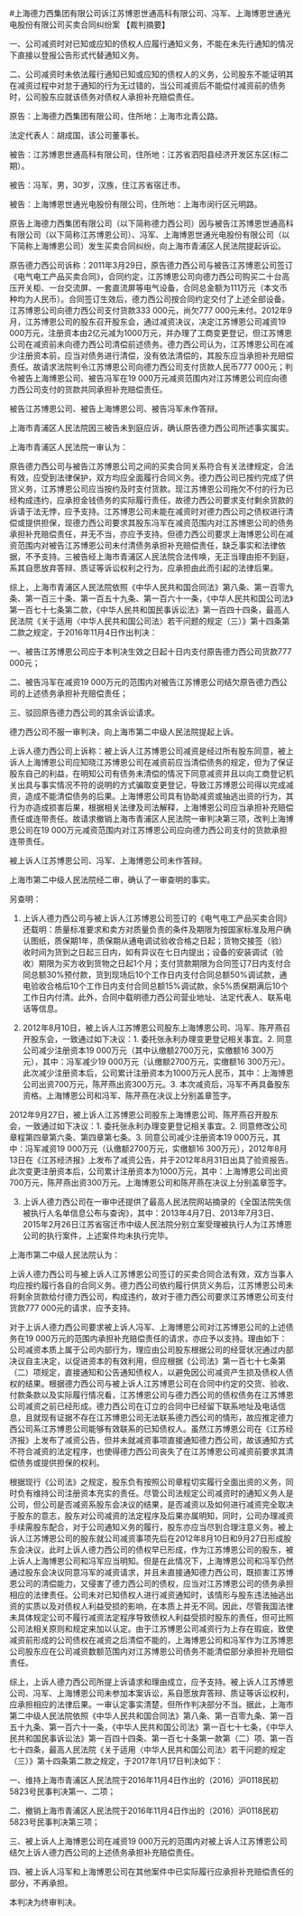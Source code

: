 #上海德力西集团有限公司诉江苏博恩世通高科有限公司、冯军、上海博恩世通光电股份有限公司买卖合同纠纷案 
【裁判摘要】

一、公司减资时对已知或应知的债权人应履行通知义务，不能在未先行通知的情况下直接以登报公告形式代替通知义务。

二、公司减资时未依法履行通知已知或应知的债权人的义务，公司股东不能证明其在减资过程中对怠于通知的行为无过错的，当公司减资后不能偿付减资前的债务时，公司股东应就该债务对债权人承担补充赔偿责任。

原告：上海德力西集团有限公司，住所地：上海市北青公路。

法定代表人：胡成国，该公司董事长。

被告：江苏博恩世通高科有限公司，住所地：江苏省泗阳县经济开发区东区(标二期）。

被告：冯军，男，30岁，汉族，住江苏省宿迁市。

被告：上海博恩世通光电股份有限公司，住所地：上海市闵行区元明路。

原告上海德力西集团有限公司（以下简称德力西公司）因与被告江苏博恩世通高科有限公司（以下简称江苏博恩公司）、冯军、上海博恩世通光电股份有限公司（以下简称上海博恩公司）发生买卖合同纠纷，向上海市青浦区人民法院提起诉讼。

原告德力西公司诉称：2011年3月29日，原告德力西公司与被告江苏博恩公司签订《电气电工产品买卖合同》，合同约定，江苏博恩公司向德力西公司购买二十台高压开关柜、一台交流屏、一套直流屏等电气设备，合同总金额为111万元（本文币种均为人民币）。合同签订生效后，德力西公司按合同约定交付了上述全部设备。江苏博恩公司向德力西公司支付货款333 000元，尚欠777 000元未付。2012年9月，江苏博恩公司的股东召开股东会，通过减资决议，决定江苏博恩公司减资19 000万元，注册资本由2亿元减为1000万元，并办理了工商变更登记，但江苏博恩公司在减资前未向德力西公司清偿前述债务。德力西公司认为，江苏博恩公司在减少注册资本前，应当对债务进行清偿，没有依法清偿的，其股东应当承担补充赔偿责任。故请求法院判令江苏博恩公司向德力西公司支付货款人民币777 000元；判令被告上海博恩公司、被告冯军在19 000万元减资范围内对江苏博恩公司应向德力西公司支付的货款共同承担补充赔偿责任。

被告江苏博恩公司、被告上海博恩公司、被告冯军未作答辩。

上海市青浦区人民法院因三被告未到庭应诉，确认原告德力西公司所述事实属实。

上海市青浦区人民法院一审认为：

原告德力西公司与被告江苏博恩公司之间的买卖合同关系符合有关法律规定，合法有效，应受到法律保护，双方均应全面履行合同义务。德力西公司已按约完成了供货义务，江苏博恩公司应当按约及时支付货款。现江苏博恩公司拖欠不付的行为已经构成违约，应承担金钱债务的实际履行责任，故德力西公司要求支付剩余货款的诉请于法无悖，应予支持。江苏博恩公司未能在减资时对德力西公司之债权进行清偿或提供担保，现德力西公司要求其股东冯军在减资范围内对江苏博恩公司的债务承担补充赔偿责任，并无不当，亦应予支持。但德力西公司要求上海博恩公司在减资范围内对被告江苏博恩公司未付清债务承担补充赔偿责任，缺乏事实和法律依据，不予支持。三被告经上海市青浦区人民法院合法传唤，无正当理由拒不到庭，系其自愿放弃答辩、质证等诉讼权利之行为，应承担由此而引起的法律后果。

综上，上海市青浦区人民法院依照《中华人民共和国合同法》第八条、第一百零九条、第一百三十条、第一百五十九条、第一百六十一条，《中华人民共和国公司法》第一百七十七条第二款，《中华人民共和国民事诉讼法》第一百四十四条，最高人民法院《关于适用〈中华人民共和国公司法〉若干问题的规定（三）》第十四条第二款之规定，于2016年11月4日作出判决： 

一、被告江苏博恩公司应于本判决生效之日起十日内支付原告德力西公司货款777 000元； 

二、被告冯军在减资19 000万元的范围内对被告江苏博恩公司结欠原告德力西公司的上述债务承担补充赔偿责任； 

三、驳回原告德力西公司的其余诉讼请求。

德力西公司不服一审判决，向上海市第二中级人民法院提起上诉。

上诉人德力西公司上诉称：被上诉人江苏博恩公司减资是经过所有股东同意，被上诉人上海博恩公司应知晓江苏博恩公司在减资前应当清偿债务的规定，但为了保证股东自己的利益，在明知公司有债务未清偿的情况下同意减资并且以向工商登记机关出具与事实情况不符的说明的方式骗取变更登记，导致江苏博恩公司得以完成减资，造成不能清偿债务的后果。上海博恩公司具有协助减资或抽逃出资的行为，其行为亦造成损害后果，根据相关法律及司法解释，上海博恩公司应当承担补充赔偿责任或连带责任。故请求撤销上海市青浦区人民法院一审判决第三项，改判上海博恩公司在19 000万元减资范围内对江苏博恩公司应向德力西公司支付的货款承担连带责任。

被上诉人江苏博恩公司、冯军、上海博恩公司未作答辩。

上海市第二中级人民法院经二审，确认了一审查明的事实。

另查明：

1. 上诉人德力西公司与被上诉人江苏博恩公司签订的《电气电工产品买卖合同》还载明：质量标准要求和卖方对质量负责的条件及期限为按国家标准及用户确认图纸，质保期1年，质保期从通电调试验收合格之日起；货物交接签（验）收时间为货到之日起三日内，如有异议在七日内提出；设备的安装调试（验收）期限为买方收到货物之日起1个月；支付货款期限为合同签订7日内支付合同总额30%预付款，货到现场后10个工作日内支付合同总额50%调试款，通电验收合格后10个工作日内支付合同总额15%调试款，余5%质保期满后10个工作日内付清。此外，合同中载明德力西公司营业地址、法定代表人、联系电话等信息。

2. 2012年8月10日，被上诉人江苏博恩公司股东上海博恩公司、冯军、陈芹燕召开股东会，一致通过如下决议：1. 委托张永利办理变更登记相关事宜。2. 同意公司减少注册资本19 000万元（其中认缴额2700万元，实缴额16 300万元），其中：冯军减少19 000万元（认缴额2700万元，实缴额16 300万元）。此次减少注册资本后，公司累计注册资本为1000万元人民币，其中：上海博恩公司出资700万元，陈芹燕出资300万元。3. 本次减资后，冯军不再具备股东资格。上海博恩公司和冯军、陈芹燕在决议上分别盖章签字。

2012年9月27日，被上诉人江苏博恩公司股东上海博恩公司、陈芹燕召开股东会，一致通过如下决议：1. 委托张永利办理变更登记相关事宜。2. 同意修改公司章程第四章第六条、第四章第七条。3. 同意公司减少注册资本19 000万元，其中：冯军减资19 000万元（认缴额2700万元，实缴额16 300万元），2012年8月13日在《江苏经济报》上发布了减资公告，并于2012年8月31日出具了验资报告。此次变更注册资本后，公司累计注册资本为1000万元，其中：上海博恩公司出资700万元，陈芹燕出资300万元。上海博恩公司和陈芹燕在决议上分别盖章签字。

3. 上诉人德力西公司在一审中还提供了最高人民法院网站摘录的《全国法院失信被执行人名单信息公布与查询》，其中：2013年4月7日、2013年7月3日、2015年2月26日江苏省宿迁市中级人民法院分别立案受理被执行人为江苏博恩公司的执行案件，上述案件均未执行完毕。

上海市第二中级人民法院认为：

上诉人德力西公司与被上诉人江苏博恩公司签订的买卖合同合法有效，双方当事人均应按约履行各自的合同义务。德力西公司依约履行供货义务后，江苏博恩公司未将剩余货款给付德力西公司，构成违约，故对于德力西公司要求江苏博恩公司支付货款777 000元的请求，应予支持。

对于上诉人德力西公司要求被上诉人冯军、上海博恩公司对江苏博恩公司的上述债务在19 000万元的范围内承担补充赔偿责任的请求，亦应予以支持。理由如下：公司减资本质上属于公司内部行为，理应由公司股东根据公司的经营状况通过内部决议自主决定，以促进资本的有效利用，但应根据《公司法》第一百七十七条第（二）项规定，直接通知和公告通知债权人，以避免因公司减资产生损及债权人债权的结果。根据德力西公司与被上诉人江苏博恩公司在合同中约定的交货、验收、付款条款以及实际履行情况看，江苏博恩公司与德力西公司的债权债务在江苏博恩公司减资之前已经形成。德力西公司在订立的合同中已经留下联系地址及电话信息，且就现有证据不存在江苏博恩公司无法联系德力西公司的情形，故应推定德力西公司系江苏博恩公司能够有效联系的已知债权人。虽然江苏博恩公司在《江苏经济报》上发布了减资公告，但并未就减资事项直接通知德力西公司，故该通知方式不符合减资的法定程序，也使得德力西公司丧失了在江苏博恩公司减资前要求其清偿债务或提供担保的权利。

根据现行《公司法》之规定，股东负有按照公司章程切实履行全面出资的义务，同时负有维持公司注册资本充实的责任。尽管公司法规定公司减资时的通知义务人是公司，但公司是否减资系股东会决议的结果，是否减资以及如何进行减资完全取决于股东的意志，股东对公司减资的法定程序及后果亦属明知，同时，公司办理减资手续需股东配合，对于公司通知义务的履行，股东亦应当尽到合理注意义务。被上诉人江苏博恩公司的股东就公司减资事项先后在2012年8月10日和9月27日形成股东会决议，此时上诉人德力西公司的债权早已形成，作为江苏博恩公司的股东，被上诉人上海博恩公司和冯军应当明知。但是在此情况下，上海博恩公司和冯军仍然通过股东会决议同意冯军的减资请求，并且未直接通知德力西公司，既损害江苏博恩公司的清偿能力，又侵害了德力西公司的债权，应当对江苏博恩公司的债务承担相应的法律责任。公司未对已知债权人进行减资通知时，该情形与股东违法抽逃出资的实质以及对债权人利益受损的影响，在本质上并无不同。因此，尽管我国法律未具体规定公司不履行减资法定程序导致债权人利益受损时股东的责任，但可比照公司法相关原则和规定来加以认定。由于江苏博恩公司减资行为上存在瑕疵，致使减资前形成的公司债权在减资之后清偿不能的，上海博恩公司和冯军作为江苏博恩公司股东应在公司减资数额范围内对江苏博恩公司债务不能清偿部分承担补充赔偿责任。

综上，上诉人德力西公司所提上诉请求和理由成立，应予支持。被上诉人江苏博恩公司、冯军、上海博恩公司未参加本案诉讼，系自愿放弃答辩、质证等诉讼权利，应承担相应的法律后果。一审认定事实清楚，但所作判决部分不当。据此，上海市第二中级人民法院依照《中华人民共和国合同法》第八条、第一百零九条、第一百五十九条、第一百六十一条，《中华人民共和国公司法》第一百七十七条，《中华人民共和国民事诉讼法》第一百四十四条、第一百七十条第一款第（二）项、第一百七十四条，最高人民法院《关于适用〈中华人民共和国公司法〉若干问题的规定（三）》第十四条第二款之规定，于2017年1月17日判决如下：

一、维持上海市青浦区人民法院于2016年11月4日作出的（2016）沪0118民初5823号民事判决第一、二项；

二、撤销上海市青浦区人民法院于2016年11月4日作出的（2016）沪0118民初5823号民事判决第三项；

三、被上诉人上海博恩公司在减资19 000万元的范围内对被上诉人江苏博恩公司结欠上诉人德力西公司的上述债务承担补充赔偿责任。

四、被上诉人冯军和上海博恩公司在其他案件中已实际履行应承担补充赔偿责任的部分，不再承担。

本判决为终审判决。


